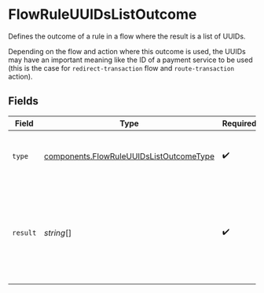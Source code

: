 # FlowRuleUUIDsListOutcome

Defines the outcome of a rule in a flow where the result
is a list of UUIDs.

Depending on the flow and action where this outcome is used, the UUIDs
may have an important meaning like the ID of a payment service to be
used (this is the case for `redirect-transaction` flow and
`route-transaction` action).


## Fields

| Field                                                                                              | Type                                                                                               | Required                                                                                           | Description                                                                                        | Example                                                                                            |
| -------------------------------------------------------------------------------------------------- | -------------------------------------------------------------------------------------------------- | -------------------------------------------------------------------------------------------------- | -------------------------------------------------------------------------------------------------- | -------------------------------------------------------------------------------------------------- |
| `type`                                                                                             | [components.FlowRuleUUIDsListOutcomeType](../../models/components/flowruleuuidslistoutcometype.md) | :heavy_check_mark:                                                                                 | The type of action outcome for the given rule.                                                     | list                                                                                               |
| `result`                                                                                           | *string*[]                                                                                         | :heavy_check_mark:                                                                                 | Results for a given flow action.                                                                   | [<br/>"fe26475d-ec3e-4884-9553-f7356683f7f9",<br/>"d88aca32-07fb-46cd-a43f-86da02b73c21"<br/>]     |